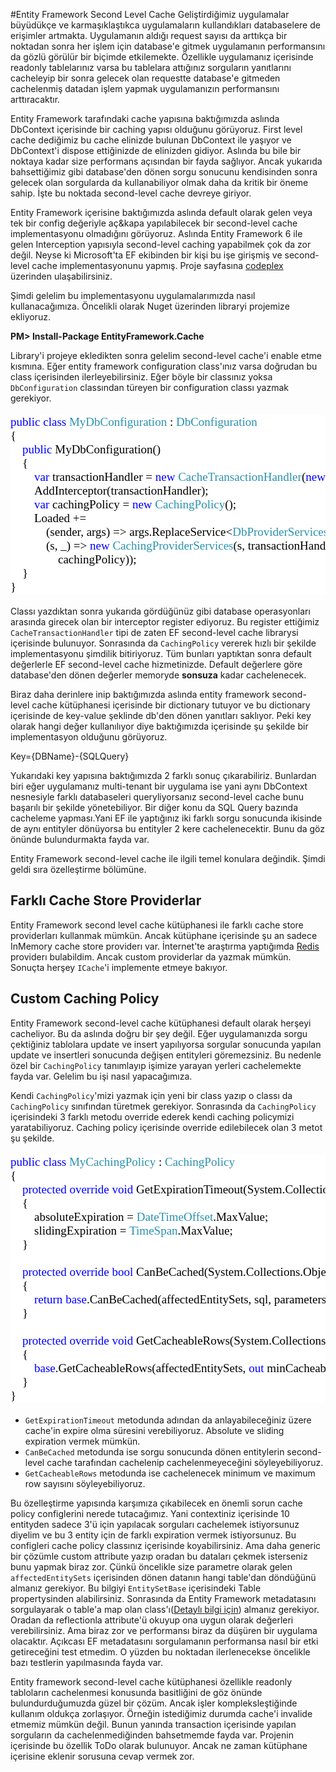 #Entity Framework Second Level Cache
Geliştirdiğimiz uygulamalar büyüdükçe ve karmaşıklaştıkca uygulamaların kullandıkları databaselere de erişimler  artmakta. Uygulamanın aldığı request sayısı da arttıkça bir noktadan sonra her işlem için database'e gitmek uygulamanın performansını da gözlü görülür bir biçimde etkilemekte. Özellikle uygulamanız içerisinde readonly tablelarınız varsa bu tablelara attığınız sorguların yanıtlarını cacheleyip bir sonra gelecek olan requestte database'e gitmeden cachelenmiş datadan işlem yapmak uygulamanızın performansını arttıracaktır.

Entity Framework tarafındaki cache yapısına baktığımızda aslında DbContext içerisinde bir caching yapısı olduğunu görüyoruz. First level cache dediğimiz bu cache elinizde bulunan DbContext ile yaşıyor ve DbContext'i dispose ettiğinizde de elinizden gidiyor. Aslında bu bile bir noktaya kadar size performans açısından bir fayda sağlıyor. Ancak yukarıda bahsettiğimiz gibi database'den dönen sorgu sonucunu kendisinden sonra gelecek olan sorgularda da kullanabiliyor olmak daha da kritik bir öneme sahip. İşte bu noktada second-level cache devreye giriyor.

Entity Framework içerisine baktığımızda aslında default olarak gelen veya tek bir config değeriyle aç&kapa yapılabilecek bir second-level cache implementasyonu olmadığını görüyoruz. Aslında Entity Framework 6 ile gelen Interception yapısıyla second-level caching yapabilmek çok da zor değil. Neyse ki Microsoft'ta EF ekibinden bir kişi bu işe girişmiş ve second-level cache implementasyonunu yapmış. Proje sayfasına [codeplex](https://efcache.codeplex.com/) üzerinden ulaşabilirsiniz.

Şimdi gelelim bu implementasyonu uygulamalarımızda nasıl kullanacağımıza. Öncelikli olarak Nuget üzerinden libraryi projemize ekliyoruz.

**PM> Install-Package EntityFramework.Cache**

Library'i projeye ekledikten sonra gelelim second-level cache'i enable etme kısmına. Eğer entity framework configuration class'ınız varsa doğrudan bu class içerisinden ilerleyebilirsiniz. Eğer böyle bir classınız yoksa `DbConfiguration` classından türeyen bir configuration classı yazmak gerekiyor.

<pre style="font-family:Consolas;font-size:19;color:black;background:white;"><span style="color:blue;">public</span>&nbsp;<span style="color:blue;">class</span>&nbsp;<span style="color:#2b91af;">MyDbConfiguration</span>&nbsp;:&nbsp;<span style="color:#2b91af;">DbConfiguration</span><br/>{<br/>&nbsp;&nbsp;&nbsp;&nbsp;<span style="color:blue;">public</span>&nbsp;MyDbConfiguration()<br/>&nbsp;&nbsp;&nbsp;&nbsp;{<br/>&nbsp;&nbsp;&nbsp;&nbsp;&nbsp;&nbsp;&nbsp;&nbsp;<span style="color:blue;">var</span>&nbsp;transactionHandler&nbsp;=&nbsp;<span style="color:blue;">new</span>&nbsp;<span style="color:#2b91af;">CacheTransactionHandler</span>(<span style="color:blue;">new</span>&nbsp;<span style="color:#2b91af;">InMemoryCache</span>());<br/>&nbsp;&nbsp;&nbsp;&nbsp;&nbsp;&nbsp;&nbsp;&nbsp;AddInterceptor(transactionHandler);<br/>&nbsp;&nbsp;&nbsp;&nbsp;&nbsp;&nbsp;&nbsp;&nbsp;<span style="color:blue;">var</span>&nbsp;cachingPolicy&nbsp;=&nbsp;<span style="color:blue;">new</span>&nbsp;<span style="color:#2b91af;">CachingPolicy</span>();<br/>&nbsp;&nbsp;&nbsp;&nbsp;&nbsp;&nbsp;&nbsp;&nbsp;Loaded&nbsp;+=<br/>&nbsp;&nbsp;&nbsp;&nbsp;&nbsp;&nbsp;&nbsp;&nbsp;&nbsp;&nbsp;&nbsp;&nbsp;(sender,&nbsp;args)&nbsp;=&gt;&nbsp;args.ReplaceService&lt;<span style="color:#2b91af;">DbProviderServices</span>&gt;(<br/>&nbsp;&nbsp;&nbsp;&nbsp;&nbsp;&nbsp;&nbsp;&nbsp;&nbsp;&nbsp;&nbsp;&nbsp;(s,&nbsp;_)&nbsp;=&gt;&nbsp;<span style="color:blue;">new</span>&nbsp;<span style="color:#2b91af;">CachingProviderServices</span>(s,&nbsp;transactionHandler,<br/>&nbsp;&nbsp;&nbsp;&nbsp;&nbsp;&nbsp;&nbsp;&nbsp;&nbsp;&nbsp;&nbsp;&nbsp;&nbsp;&nbsp;&nbsp;&nbsp;cachingPolicy));<br/>&nbsp;&nbsp;&nbsp;&nbsp;}<br/>}</pre>

Classı yazdıktan sonra yukarıda gördüğünüz gibi database operasyonları arasında girecek olan bir interceptor register ediyoruz. Bu register ettiğimiz `CacheTransactionHandler` tipi de zaten EF second-level cache librarysi içerisinde bulunuyor. Sonrasında da `CachingPolicy` vererek hızlı bir şekilde implementasyonu şimdilik bitiriyoruz. Tüm bunları yaptıktan sonra default değerlerle EF second-level cache hizmetinizde. Default değerlere göre database'den dönen değerler memoryde **sonsuza** kadar cachelenecek.

Biraz daha derinlere inip baktığımızda aslında entity framework second-level cache kütüphanesi içerisinde bir dictionary tutuyor ve bu dictionary içerisinde de key-value şeklinde db'den dönen yanıtları saklıyor. Peki key olarak hangi değer kullanılıyor diye baktığımızda içerisinde şu şekilde bir implementasyon olduğunu görüyoruz.

Key={DBName}-{SQLQuery}

Yukarıdaki key yapısına baktığımızda 2 farklı sonuç çıkarabiliriz. Bunlardan biri eğer uygulamanız multi-tenant bir uygulama ise yani aynı DbContext nesnesiyle farklı databaseleri queryliyorsanız second-level cache bunu başarılı bir şekilde yönetebiliyor. Bir diğer konu da SQL Query bazında cacheleme yapması.Yani EF ile yaptığınız iki farklı sorgu sonucunda ikisinde de aynı entityler dönüyorsa bu entityler 2 kere cachelenecektir. Bunu da göz önünde bulundurmakta fayda var.

Entity Framework second-level cache ile ilgili temel konulara değindik. Şimdi geldi sıra özelleştirme bölümüne.

## Farklı Cache Store Providerlar ##

Entity Framework second level cache kütüphanesi ile farklı cache store providerları kullanmak mümkün. Ancak kütüphane içerisinde şu an sadece InMemory cache store providerı var. İnternet'te araştırma yaptığımda [Redis](http://www.nuget.org/packages/EFCache.Redis/2014.11.28.1) providerı bulabildim. Ancak custom providerlar da yazmak mümkün. Sonuçta herşey `ICache`'i implemente etmeye bakıyor.

## Custom Caching Policy ##

Entity Framework second-level cache kütüphanesi default olarak herşeyi cacheliyor. Bu da aslında doğru bir şey değil. Eğer uygulamanızda sorgu çektiğiniz tablolara update ve insert yapılıyorsa sorgular sonucunda yapılan update ve insertleri sonucunda değişen entityleri göremezsiniz. Bu nedenle özel bir `CachingPolicy` tanımlayıp işimize yarayan yerleri cachelemekte fayda var. Gelelim bu işi nasıl yapacağımıza. 

Kendi `CachingPolicy`'mizi yazmak için yeni bir class yazıp o classı da `CachingPolicy` sınıfından türetmek gerekiyor. Sonrasında da `CachingPolicy` içerisindeki 3 farklı metodu override ederek kendi caching policymizi yaratabiliyoruz. Caching policy içerisinde override edilebilecek olan 3 metot şu şekilde.

<pre style="font-family:Consolas;font-size:19;color:black;background:white;"><span style="color:blue;">public</span>&nbsp;<span style="color:blue;">class</span>&nbsp;<span style="color:#2b91af;">MyCachingPolicy</span>&nbsp;:&nbsp;<span style="color:#2b91af;">CachingPolicy</span><br/>{<br/>&nbsp;&nbsp;&nbsp;&nbsp;<span style="color:blue;">protected</span>&nbsp;<span style="color:blue;">override</span>&nbsp;<span style="color:blue;">void</span>&nbsp;GetExpirationTimeout(System.Collections.ObjectModel.<span style="color:#2b91af;">ReadOnlyCollection</span>&lt;System.Data.Entity.Core.Metadata.Edm.<span style="color:#2b91af;">EntitySetBase</span>&gt;&nbsp;affectedEntitySets,&nbsp;<span style="color:blue;">out</span>&nbsp;<span style="color:#2b91af;">TimeSpan</span>&nbsp;slidingExpiration,&nbsp;<span style="color:blue;">out</span>&nbsp;<span style="color:#2b91af;">DateTimeOffset</span>&nbsp;absoluteExpiration)<br/>&nbsp;&nbsp;&nbsp;&nbsp;{<br/>&nbsp;&nbsp;&nbsp;&nbsp;&nbsp;&nbsp;&nbsp;&nbsp;absoluteExpiration&nbsp;=&nbsp;<span style="color:#2b91af;">DateTimeOffset</span>.MaxValue;<br/>&nbsp;&nbsp;&nbsp;&nbsp;&nbsp;&nbsp;&nbsp;&nbsp;slidingExpiration&nbsp;=&nbsp;<span style="color:#2b91af;">TimeSpan</span>.MaxValue;<br/>&nbsp;&nbsp;&nbsp;&nbsp;}<br/> <br/>&nbsp;&nbsp;&nbsp;&nbsp;<span style="color:blue;">protected</span>&nbsp;<span style="color:blue;">override</span>&nbsp;<span style="color:blue;">bool</span>&nbsp;CanBeCached(System.Collections.ObjectModel.<span style="color:#2b91af;">ReadOnlyCollection</span>&lt;System.Data.Entity.Core.Metadata.Edm.<span style="color:#2b91af;">EntitySetBase</span>&gt;&nbsp;affectedEntitySets,&nbsp;<span style="color:blue;">string</span>&nbsp;sql,&nbsp;<span style="color:#2b91af;">IEnumerable</span>&lt;<span style="color:#2b91af;">KeyValuePair</span>&lt;<span style="color:blue;">string</span>,&nbsp;<span style="color:blue;">object</span>&gt;&gt;&nbsp;parameters)<br/>&nbsp;&nbsp;&nbsp;&nbsp;{<br/>&nbsp;&nbsp;&nbsp;&nbsp;&nbsp;&nbsp;&nbsp;&nbsp;<span style="color:blue;">return</span>&nbsp;<span style="color:blue;">base</span>.CanBeCached(affectedEntitySets,&nbsp;sql,&nbsp;parameters);<br/>&nbsp;&nbsp;&nbsp;&nbsp;}<br/> <br/>&nbsp;&nbsp;&nbsp;&nbsp;<span style="color:blue;">protected</span>&nbsp;<span style="color:blue;">override</span>&nbsp;<span style="color:blue;">void</span>&nbsp;GetCacheableRows(System.Collections.ObjectModel.<span style="color:#2b91af;">ReadOnlyCollection</span>&lt;System.Data.Entity.Core.Metadata.Edm.<span style="color:#2b91af;">EntitySetBase</span>&gt;&nbsp;affectedEntitySets,&nbsp;<span style="color:blue;">out</span>&nbsp;<span style="color:blue;">int</span>&nbsp;minCacheableRows,&nbsp;<span style="color:blue;">out</span>&nbsp;<span style="color:blue;">int</span>&nbsp;maxCacheableRows)<br/>&nbsp;&nbsp;&nbsp;&nbsp;{<br/>&nbsp;&nbsp;&nbsp;&nbsp;&nbsp;&nbsp;&nbsp;&nbsp;<span style="color:blue;">base</span>.GetCacheableRows(affectedEntitySets,&nbsp;<span style="color:blue;">out</span>&nbsp;minCacheableRows,&nbsp;<span style="color:blue;">out</span>&nbsp;maxCacheableRows);<br/>&nbsp;&nbsp;&nbsp;&nbsp;}<br/>}</pre>

- `GetExpirationTimeout` metodunda adından da anlayabileceğiniz üzere cache'in expire olma süresini verebiliyoruz. Absolute ve sliding expiration vermek mümkün.
- `CanBeCached` metodunda ise sorgu sonucunda dönen entitylerin second-level cache tarafından cachelenip cachelenmeyeceğini söyleyebiliyoruz.
- `GetCacheableRows` metodunda ise cachelenecek minimum ve maximum row sayısını söyleyebiliyoruz.

Bu özelleştirme yapısında karşımıza çıkabilecek en önemli sorun cache policy configlerini nerede tutacağımız. Yani contextiniz içerisinde 10 entityden sadece 3'ü için yapılacak sorguları cachelemek istiyorsunuz diyelim ve bu 3 entity için de farklı expiration vermek istiyorsunuz. Bu configleri cache policy classınız içerisinde koyabilirsiniz. Ama daha generic bir çözümle custom attribute yazıp oradan bu dataları çekmek isterseniz bunu yapmak biraz zor. Çünkü öncelikle size parametre olarak gelen  `affectedEntitySets` içerisinden dönen datanın hangi table'dan döndüğünü almanız gerekiyor. Bu bilgiyi `EntitySetBase` içerisindeki Table propertysinden alabilirsiniz. Sonrasında da Entity Framework metadatasını sorgulayarak o table'a map olan class'ı([Detaylı bilgi için](http://romiller.com/2014/04/08/ef6-1-mapping-between-types-tables/)) almanız gerekiyor. Oradan da reflectionla attribute'ü okuyup ona uygun olarak değerleri verebilirsiniz. Ama biraz zor ve performansı biraz da düşüren bir uygulama olacaktır. Açıkcası EF metadatasını sorgulamanın performansa nasıl bir etki getireceğini test etmedim. O yüzden bu noktadan ilerlenecekse öncelikle bazı testlerin yapılmasında fayda var.

Entity framework second-level cache kütüphanesi özellikle readonly tabloların cachelenmesi konusunda basitliğini de göz önünde bulundurduğumuzda güzel bir çözüm. Ancak işler kompleksleştiğinde kullanım oldukça zorlaşıyor. Örneğin istediğimiz durumda cache'i invalide etmemiz mümkün değil. Bunun yanında transaction içerisinde yapılan sorguların da cachelenmediğinden bahsetmemde fayda var. Projenin içerisinde bu özellik ToDo olarak bulunuyor. Ancak ne zaman kütüphane içerisine eklenir sorusuna cevap vermek zor. 
